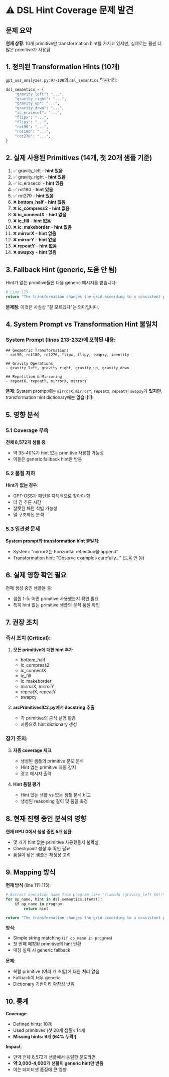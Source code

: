 # ⚠️ DSL Hint Coverage 문제 발견

## 문제 요약

**현재 상황**: 10개 primitive만 transformation hint를 가지고 있지만, 실제로는 훨씬 더 많은 primitive가 사용됨

## 1. 정의된 Transformation Hints (10개)

`gpt_oss_analyzer.py:97-108`의 `dsl_semantics` 딕셔너리:

```python
dsl_semantics = {
    "gravity_left": "...",
    "gravity_right": "...",
    "gravity_up": "...",
    "gravity_down": "...",
    "ic_erasecol": "...",
    "flipx": "...",
    "flipy": "...",
    "rot90": "...",
    "rot180": "...",
    "rot270": "...",
}
```

## 2. 실제 사용된 Primitives (14개, 첫 20개 샘플 기준)

1. ✅ gravity_left - **hint 있음**
2. ✅ gravity_right - **hint 있음**
3. ✅ ic_erasecol - **hint 있음**
4. ✅ rot180 - **hint 있음**
5. ✅ rot270 - **hint 있음**
6. ❌ **bottom_half** - **hint 없음**
7. ❌ **ic_compress2** - **hint 없음**
8. ❌ **ic_connectX** - **hint 없음**
9. ❌ **ic_fill** - **hint 없음**
10. ❌ **ic_makeborder** - **hint 없음**
11. ❌ **mirrorX** - **hint 없음**
12. ❌ **mirrorY** - **hint 없음**
13. ❌ **repeatY** - **hint 없음**
14. ❌ **swapxy** - **hint 없음**

## 3. Fallback Hint (generic, 도움 안 됨)

Hint가 없는 primitive들은 다음 generic 메시지를 받습니다:

```python
# Line 115
return "The transformation changes the grid according to a consistent pattern. Observe the examples carefully to identify the rule."
```

**문제점**: 이것은 사실상 "잘 모르겠다"는 의미입니다.

## 4. System Prompt vs Transformation Hint 불일치

### System Prompt (lines 213-232)에 포함된 내용:
```
## Geometric Transformations
- rot90, rot180, rot270, flipx, flipy, swapxy, identity

## Gravity Operations
- gravity_left, gravity_right, gravity_up, gravity_down

## Repetition & Mirroring
- repeatX, repeatY, mirrorX, mirrorY
```

**문제**: System prompt에는 `mirrorX`, `mirrorY`, `repeatX`, `repeatY`, `swapxy`가 **있지만**, transformation hint dictionary에는 **없습니다**!

## 5. 영향 분석

### 5.1 Coverage 부족

**전체 8,572개 샘플 중**:
- 약 35-40%가 hint 없는 primitive 사용할 가능성
- 이들은 generic fallback hint만 받음

### 5.2 품질 저하

**Hint가 없는 경우**:
- GPT-OSS가 패턴을 자체적으로 찾아야 함
- 더 긴 추론 시간
- 잘못된 패턴 식별 가능성
- 덜 구조화된 분석

### 5.3 일관성 문제

**System prompt와 transformation hint 불일치**:
- System: "mirrorX는 horizontal reflection을 append"
- Transformation hint: "Observe examples carefully..." (도움 안 됨)

## 6. 실제 영향 확인 필요

현재 생성 중인 샘플들 중:
- 샘플 1-5: 어떤 primitive 사용했는지 확인 필요
- 특히 hint 없는 primitive 샘플의 분석 품질 확인

## 7. 권장 조치

### 즉시 조치 (Critical):

1. **모든 primitive에 대한 hint 추가**
   - bottom_half
   - ic_compress2
   - ic_connectX
   - ic_fill
   - ic_makeborder
   - mirrorX, mirrorY
   - repeatX, repeatY
   - swapxy

2. **arcPrimitivesIC2.py에서 docstring 추출**
   - 각 primitive의 공식 설명 활용
   - 자동으로 hint dictionary 생성

### 장기 조치:

3. **자동 coverage 체크**
   - 생성된 샘플의 primitive 분포 분석
   - Hint 없는 primitive 자동 감지
   - 경고 메시지 출력

4. **Hint 품질 평가**
   - Hint 있는 샘플 vs 없는 샘플 분석 비교
   - 생성된 reasoning 길이 및 품질 측정

## 8. 현재 진행 중인 분석의 영향

**현재 GPU 0에서 생성 중인 5개 샘플**:
- 몇 개가 hint 없는 primitive 사용했을지 불확실
- Checkpoint 생성 후 확인 필요
- 품질이 낮은 샘플은 재생성 고려

## 9. Mapping 방식

**현재 방식** (line 111-115):
```python
# Extract operation name from program like "(lambda (gravity_left $0))"
for op_name, hint in dsl_semantics.items():
    if op_name in program:
        return hint

return "The transformation changes the grid according to a consistent pattern..."
```

**방식**:
- Simple string matching (`if op_name in program`)
- 첫 번째 매칭된 primitive의 hint 반환
- 매칭 실패 시 generic fallback

**문제**:
- 복합 primitive (여러 개 조합)에 대한 처리 없음
- Fallback이 너무 generic
- Dictionary 기반이라 확장성 낮음

## 10. 통계

**Coverage**:
- Defined hints: 10개
- Used primitives (첫 20개 샘플): 14개
- **Missing hints: 9개 (64% 누락!)**

**Impact**:
- 만약 전체 8,572개 샘플에서 동일한 분포라면
- **약 3,000-4,000개 샘플이 generic hint만 받음**
- 이는 데이터셋 품질에 큰 영향
